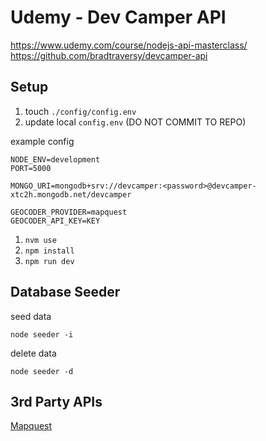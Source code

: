 # Udemy - Dev Camper API

<https://www.udemy.com/course/nodejs-api-masterclass/>
<https://github.com/bradtraversy/devcamper-api>

## Setup

1. touch `./config/config.env`
2. update local `config.env` (DO NOT COMMIT TO REPO)

example config

```
NODE_ENV=development
PORT=5000

MONGO_URI=mongodb+srv://devcamper:<password>@devcamper-xtc2h.mongodb.net/devcamper

GEOCODER_PROVIDER=mapquest
GEOCODER_API_KEY=KEY
```

1. `nvm use`
1. `npm install`
1. `npm run dev`

## Database Seeder

seed data

```
node seeder -i
```

delete data

```
node seeder -d
```

## 3rd Party APIs

[Mapquest](https://developer.mapquest.com/user/me/apps)
